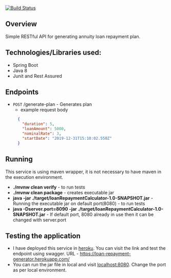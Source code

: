 [![Build Status](https://travis-ci.com/nameishari/loanRepaymentCalculator.svg?branch=master)](https://travis-ci.com/nameishari/loanRepaymentCalculator/) 

## Overview
Simple RESTful API for generating annuity loan repayment plan.

## Technologies/Libraries used:

<ul>
  <li>Spring Boot</li>
  <li>Java 8</li>
  <li>Junit and Rest Assured</li>
</ul>

## Endpoints
* `POST` /generate-plan - Generates plan
  - example request body
  ```json
    {
      "duration": 5,
      "loanAmount": 5000,
      "nominalRate": 3,
      "startDate": "2019-12-31T15:10:02.550Z"
    }
  ```
## Running
This service is using maven wrapper, it is not necessary to have maven in the execution environment.
<ul>
  <li><b>./mvnw clean verify</b> - to run tests</li>
  <li><b>./mvnw clean package</b> - creates executable jar</li>
  <li><b>java -jar ./target/loanRepaymentCalculator-1.0-SNAPSHOT.jar</b> - Running the executable jar on default port(8080) - to run tests</li>
  <li><b>java -Dserver.port=8090 -jar ./target/loanRepaymentCalculator-1.0-SNAPSHOT.jar</b> - If default port, 8080 already in use then it can be changed with server.port</li>
 </ul>

## Testing the application
<ul> 
    <li>I have deployed this service in <a href="www.heroku.com">heroku</a>. You can visit the link and test the endpoint using swagger. URL - <a href="https://loan-repayment-generator.herokuapp.com/swagger-ui.html">https://loan-repayment-generator.herokuapp.com/</a></li>
    <li>You can run the jar file in local and visit <a href="http://localhost:8080">localhost:8080</a>. Change the port as per local environment.</li>
</ul>

